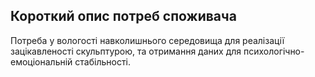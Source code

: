 ## Короткий опис потреб споживача
Потреба у вологості навколишнього середовища для реалізації зацікавленості скульптурою, та отримання даних для психологічно-емоціональній стабільності.
